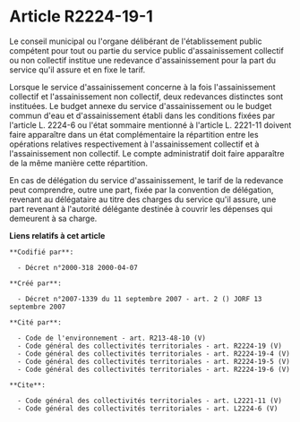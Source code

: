 # Article R2224-19-1

Le conseil municipal ou l'organe délibérant de l'établissement public compétent pour tout ou partie du service public
d'assainissement collectif ou non collectif institue une redevance d'assainissement pour la part du service qu'il assure et
en fixe le tarif. 

Lorsque le service d'assainissement concerne à la fois l'assainissement collectif et l'assainissement non collectif, deux
redevances distinctes sont instituées. Le budget annexe du service d'assainissement ou le budget commun d'eau et
d'assainissement établi dans les conditions fixées par l'article L. 2224-6 ou l'état sommaire mentionné à l'article L.
2221-11 doivent faire apparaître dans un état complémentaire la répartition entre les opérations relatives respectivement à
l'assainissement collectif et à l'assainissement non collectif. Le compte administratif doit faire apparaître de la même
manière cette répartition. 

En cas de délégation du service d'assainissement, le tarif de la redevance peut comprendre, outre une part, fixée par la
convention de délégation, revenant au délégataire au titre des charges du service qu'il assure, une part revenant à
l'autorité délégante destinée à couvrir les dépenses qui demeurent à sa charge.

**Liens relatifs à cet article**

	**Codifié par**:

	  - Décret n°2000-318 2000-04-07

	**Créé par**:

	  - Décret n°2007-1339 du 11 septembre 2007 - art. 2 () JORF 13 septembre 2007

	**Cité par**:

	  - Code de l'environnement - art. R213-48-10 (V)
	  - Code général des collectivités territoriales - art. R2224-19 (V)
	  - Code général des collectivités territoriales - art. R2224-19-4 (V)
	  - Code général des collectivités territoriales - art. R2224-19-5 (V)
	  - Code général des collectivités territoriales - art. R2224-19-6 (V)

	**Cite**:

	  - Code général des collectivités territoriales - art. L2221-11 (V)
	  - Code général des collectivités territoriales - art. L2224-6 (V)
